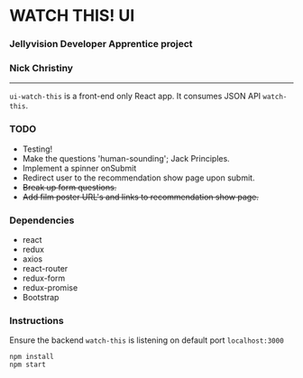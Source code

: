 # WATCH THIS! UI
### Jellyvision Developer Apprentice project
### Nick Christiny
---

`ui-watch-this` is a front-end only React app.
It consumes JSON API `watch-this`.

### TODO
* Testing!
* Make the questions 'human-sounding'; Jack Principles.
* Implement a spinner onSubmit
* Redirect user to the recommendation show page upon submit. 
* ~~Break up form questions.~~
* ~~Add film poster URL's and links to recommendation show page.~~

### Dependencies
* react
* redux
* axios
* react-router
* redux-form
* redux-promise
* Bootstrap

### Instructions
Ensure the backend `watch-this` is listening on default port `localhost:3000`

```
npm install
npm start
```
